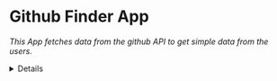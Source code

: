 # Github Finder App

_This App fetches data from the github API to get simple data from the users._

<details>
Made using:
<br>
 CSS Grid
 <br>
 CSS Variables
 <br>
 ES6
</details>
